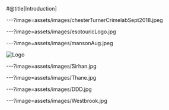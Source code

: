 

#@title[Introduction]

---?image=assets/images/chesterTurnerCrimelabSept2018.jpeg


---?image=assets/images/esotouricLogo.jpg



---?image=assets/images/mansonAug.jpeg


![Logo](image=assets/images/RFK.jpg)


---?image=assets/images/Sirhan.jpg


---?image=assets/images/Thane.jpg


---?image=assets/images/DDD.jpg


---?image=assets/images/Westbrook.jpg








